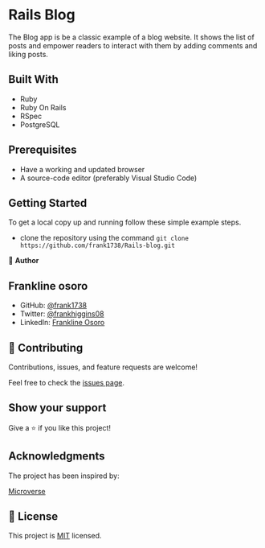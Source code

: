 # Rails Blog

The Blog app is be a classic example of a blog website. It shows the list of posts and empower readers to interact with them by adding comments and liking posts.

## Built With

- Ruby
- Ruby On Rails
- RSpec
- PostgreSQL

## Prerequisites

- Have a working and updated browser
- A source-code editor (preferably Visual Studio Code)

## Getting Started

To get a local copy up and running follow these simple example steps.

- clone the repository using the command `git clone https://github.com/frank1738/Rails-blog.git`

👤 **Author**

## Frankline osoro

- GitHub: [@frank1738](https://github.com/frank1738)
- Twitter: [@frankhiggins08](https://twitter.com/frankhiggins08)
- LinkedIn: [Frankline Osoro](http://www.linkedin.com/in/frankline-osoro-b526ba18b)

## 🤝 Contributing

Contributions, issues, and feature requests are welcome!

Feel free to check the [issues page](../../issues/).

## Show your support

Give a ⭐️ if you like this project!

## Acknowledgments

The project has been inspired by:

[Microverse](https://www.microverse.org)

## 📝 License

This project is [MIT](./MIT.md) licensed.
